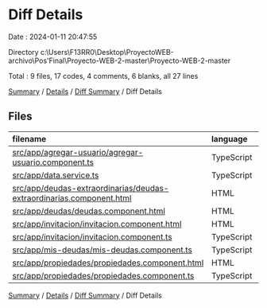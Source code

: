 # Diff Details

Date : 2024-01-11 20:47:55

Directory c:\\Users\\F13RR0\\Desktop\\ProyectoWEB-archivo\\Pos'Final\\Proyecto-WEB-2-master\\Proyecto-WEB-2-master

Total : 9 files,  17 codes, 4 comments, 6 blanks, all 27 lines

[Summary](results.md) / [Details](details.md) / [Diff Summary](diff.md) / Diff Details

## Files
| filename | language | code | comment | blank | total |
| :--- | :--- | ---: | ---: | ---: | ---: |
| [src/app/agregar-usuario/agregar-usuario.component.ts](/src/app/agregar-usuario/agregar-usuario.component.ts) | TypeScript | 15 | 0 | 2 | 17 |
| [src/app/data.service.ts](/src/app/data.service.ts) | TypeScript | 3 | 0 | 0 | 3 |
| [src/app/deudas-extraordinarias/deudas-extraordinarias.component.html](/src/app/deudas-extraordinarias/deudas-extraordinarias.component.html) | HTML | -1 | 1 | 0 | 0 |
| [src/app/deudas/deudas.component.html](/src/app/deudas/deudas.component.html) | HTML | -2 | 2 | 0 | 0 |
| [src/app/invitacion/invitacion.component.html](/src/app/invitacion/invitacion.component.html) | HTML | -3 | 0 | 1 | -2 |
| [src/app/invitacion/invitacion.component.ts](/src/app/invitacion/invitacion.component.ts) | TypeScript | -2 | 1 | 0 | -1 |
| [src/app/mis-deudas/mis-deudas.component.ts](/src/app/mis-deudas/mis-deudas.component.ts) | TypeScript | 1 | 0 | 0 | 1 |
| [src/app/propiedades/propiedades.component.html](/src/app/propiedades/propiedades.component.html) | HTML | 4 | 0 | 1 | 5 |
| [src/app/propiedades/propiedades.component.ts](/src/app/propiedades/propiedades.component.ts) | TypeScript | 2 | 0 | 2 | 4 |

[Summary](results.md) / [Details](details.md) / [Diff Summary](diff.md) / Diff Details